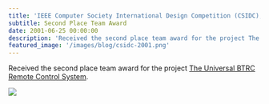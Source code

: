 ```yaml
---
title: 'IEEE Computer Society International Design Competition (CSIDC), Washington, D.C., USA'
subtitle: Second Place Team Award 
date: 2001-06-25 00:00:00
description: 'Received the second place team award for the project The Universal BTRC Remote Control System.'
featured_image: '/images/blog/csidc-2001.png'
---
```


Received the second place team award for the project [The Universal BTRC Remote Control System](/research/btrc).

<div class="gallery" data-columns="1">
	<img src="/images/blog/csidc-2001.png">
</div>
